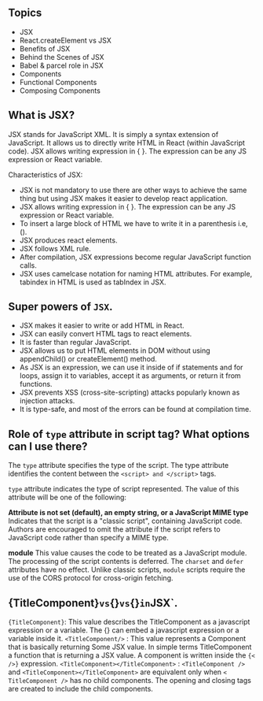 ## Topics
- JSX
- React.createElement vs JSX
- Benefits of JSX
- Behind the Scenes of JSX
- Babel & parcel role in JSX
- Components
- Functional Components
- Composing Components 

## What is JSX?
JSX stands for JavaScript XML. It is simply a syntax extension of JavaScript. It allows us to directly write HTML in React (within JavaScript code). JSX allows writing expression in { }. The expression can be any JS expression or React variable.

Characteristics of JSX:

- JSX is not mandatory to use there are other ways to achieve the same thing but using JSX makes it easier to develop react application.
- JSX allows writing expression in { }. The expression can be any JS expression or React variable.
- To insert a large block of HTML we have to write it in a parenthesis i.e, ().
- JSX produces react elements.
- JSX follows XML rule.
- After compilation, JSX expressions become regular JavaScript function calls.
- JSX uses camelcase notation for naming HTML attributes. For example, tabindex in HTML is used as tabIndex in JSX.


## Super powers of `JSX`.
- JSX makes it easier to write or add HTML in React.
- JSX can easily convert HTML tags to react elements.
- It is faster than regular JavaScript.
- JSX allows us to put HTML elements in DOM without using appendChild() or createElement() method.
- As JSX is an expression, we can use it inside of if statements and for loops, assign it to variables, accept it as arguments, or return it from functions.
- JSX prevents XSS (cross-site-scripting) attacks popularly known as injection attacks.
- It is type-safe, and most of the errors can be found at compilation time.


## Role of `type` attribute in script tag? What options can I use there?
The `type` attribute specifies the type of the script. The type attribute identifies the content between the `<script> and </script>` tags.

`type` attribute indicates the type of script represented. The value of this attribute will be one of the following:

**Attribute is not set (default), an empty string, or a JavaScript MIME type**
Indicates that the script is a "classic script", containing JavaScript code. Authors are encouraged to omit the attribute if the script refers to JavaScript code rather than specify a MIME type.

**module**
This value causes the code to be treated as a JavaScript module. The processing of the script contents is deferred. The `charset` and `defer` attributes have no effect. Unlike classic scripts, `module` scripts require the use of the CORS protocol for cross-origin fetching.

## {TitleComponent}` vs `{<TitleComponent/>}` vs `{<TitleComponent></TitleComponent>}` in `JSX`.
`{TitleComponent}`: This value describes the TitleComponent as a javascript expression or a variable. The {} can embed a javascript expression or a variable inside it.
`<TitleComponent/>` : This value represents a Component that is basically returning Some JSX value. In simple terms TitleComponent a function that is returning a JSX value. A component is written inside the `{<  />}` expression.
`<TitleComponent></TitleComponent>` : `<TitleComponent />` and `<TitleComponent></TitleComponent>` are equivalent only when `< TitleComponent />` has no child components. The opening and closing tags are created to include the child components.
